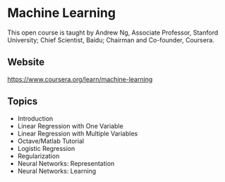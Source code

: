 # Machine Learning
This open course is taught by Andrew Ng, Associate Professor, Stanford University; Chief Scientist, Baidu; Chairman and Co-founder, Coursera.

## Website
https://www.coursera.org/learn/machine-learning

## Topics
* Introduction
* Linear Regression with One Variable
* Linear Regression with Multiple Variables
* Octave/Matlab Tutorial
* Logistic Regression
* Regularization
* Neural Networks: Representation
* Neural Networks: Learning
